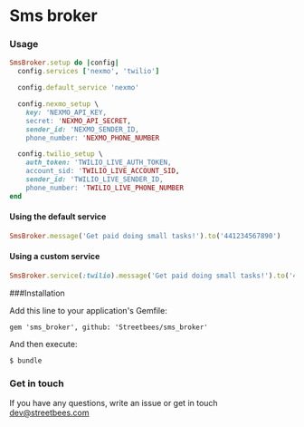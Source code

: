 Sms broker
==========================

### Usage

```ruby
SmsBroker.setup do |config|
  config.services ['nexmo', 'twilio']

  config.default_service 'nexmo'

  config.nexmo_setup \
    key: 'NEXMO_API_KEY,
    secret: 'NEXMO_API_SECRET,
    sender_id: 'NEXMO_SENDER_ID,
    phone_number: 'NEXMO_PHONE_NUMBER

  config.twilio_setup \
    auth_token: 'TWILIO_LIVE_AUTH_TOKEN,
    account_sid: 'TWILIO_LIVE_ACCOUNT_SID,
    sender_id: 'TWILIO_LIVE_SENDER_ID,
    phone_number: 'TWILIO_LIVE_PHONE_NUMBER
end
```

#### Using the default service
```ruby
SmsBroker.message('Get paid doing small tasks!').to('441234567890')
```

#### Using a custom service
```ruby
SmsBroker.service(:twilio).message('Get paid doing small tasks!').to('441234567890')
```

###Installation

Add this line to your application's Gemfile:

    gem 'sms_broker', github: 'Streetbees/sms_broker'

And then execute:

    $ bundle

### Get in touch

If you have any questions, write an issue or get in touch dev@streetbees.com

